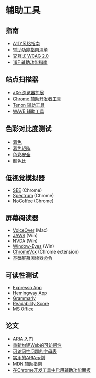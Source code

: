 # 辅助工具

## 指南
* [A11Y风格指南](http://a11y-style-guide.com/style-guide/)
* [辅助功能指南清单](http://accessibility.voxmedia.com)
* [交互式 WCAG 2.0](http://code.viget.com/interactive-wcag/)
* [18F 辅助功能指南](https://pages.18f.gov/accessibility/checklist/)

## 站点扫描器
* [aXe 浏览器扩展](http://www.deque.com/products/axe/)
* [Chrome 辅助开发者工具](https://chrome.google.com/webstore/detail/accessibility-developer-t/fpkknkljclfencbdbgkenhalefipecmb)
* [Tenon 辅助工具](https://tenon.io)
* [WAVE 辅助工具](http://wave.webaim.org)

## 色彩对比度测试
* [着色](http://jxnblk.com/colorable/demos/text/)
* [着色矩阵](http://jxnblk.com/colorable/demos/matrix/)
* [色彩安全](http://colorsafe.co)
* [颜色比](http://leaverou.github.io/contrast-ratio/)

## 低视觉模拟器
* [SEE](https://chrome.google.com/webstore/detail/see/dkihcccbkkakkbpikjmpnbamkgbjfdcn) (Chrome)
* [Spectrum](https://chrome.google.com/webstore/detail/spectrum/ofclemegkcmilinpcimpjkfhjfgmhieb) (Chrome)
* [NoCoffee](https://chrome.google.com/webstore/detail/nocoffee/jjeeggmbnhckmgdhmgdckeigabjfbddl) (Chrome)

## 屏幕阅读器
* [VoiceOver](http://www.apple.com/accessibility/) (Mac)
* [JAWS](http://www.freedomscientific.com/Products/Blindness/JAWS) (Win)
* [NVDA](https://www.nvaccess.org) (Win)
* [Window-Eyes](https://www.aisquared.com/products/window-eyes/) (Win)
* [ChromeVox](http://www.chromevox.com) (Chrome extension)
* [基础屏幕阅读器命令](https://www.paciellogroup.com/blog/2015/01/basic-screen-reader-commands-for-accessibility-testing/)

## 可读性测试
* [Expresso App](http://www.expresso-app.org)
* [Hemingway App](http://www.hemingwayapp.com)
* [Grammarly](https://www.grammarly.com)
* [Readability Score](https://readability-score.com/text/)
* [MS Office](https://support.office.com/en-us/article/Test-your-document-s-readability-0adc0e9a-b3fb-4bde-85f4-c9e88926c6aa)

## 论文
* [ARIA 入门](http://a11yproject.com/posts/getting-started-aria/)
* [重新构建Web的可访问性](http://alistapart.com/article/reframing-accessibility-for-the-web)
* [可访问性问题的字母表](https://the-pastry-box-project.net/anne-gibson/2014-July-31)
* [实用的ARIA示例](http://heydonworks.com/practical_aria_examples/)
* [MDN 辅助指南](https://developer.mozilla.org/en-US/docs/Learn/Accessibility)
* [在Chrome开发工具中启用辅助功能面板](https://umaar.com/dev-tips/101-accessibility-inspection/)
